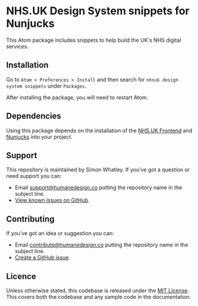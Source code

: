 # NHS.UK Design System snippets for Nunjucks

This Atom package includes snippets to help build the UK's NHS digital services.

## Installation
Go to `Atom > Preferences > Install` and then search for `nhsuk design system snippets` under `Packages`.

After installing the package, you will need to restart Atom.

## Dependencies
Using this package depends on the installation of the [NHS.UK Frontend](https://www.npmjs.com/package/govuk-frontend) and [Nunjucks](https://www.npmjs.com/package/nunjucks) into your project.

## Support
This repository is maintained by Simon Whatley. If you’ve got a question or need support you can:

* Email support@humanedesign.co putting the repository name in the subject line.
* [View known issues on GitHub](https://github.com/simonwhatley/nhsuk-design-system-snippets-atom-package/issues).

## Contributing
If you’ve got an idea or suggestion you can:

* Email contribute@humanedesign.co putting the repository name in the subject line.
* [Create a GitHub issue](https://github.com/simonwhatley/nhsuk-design-system-snippets-atom-package/issues).

## Licence
Unless otherwise stated, this codebase is released under the [MIT License](https://github.com/simonwhatley/nhsuk-design-system-snippets-atom-package/blob/master/LICENSE). This covers both the codebase and any sample code in the documentation.

